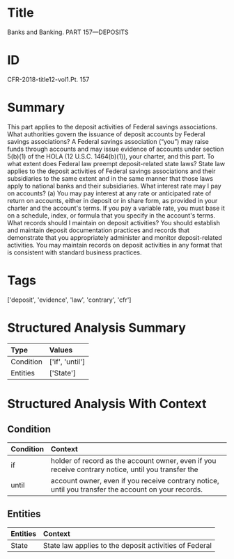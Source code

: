 # Title

 Banks and Banking. PART 157—DEPOSITS


# ID

 CFR-2018-title12-vol1.Pt. 157


# Summary

This part applies to the deposit activities of Federal savings associations.
What authorities govern the issuance of deposit accounts by Federal savings associations?
A Federal savings association (&#8220;you&#8221;) may raise funds through accounts and may issue evidence of accounts under section 5(b)(1) of the HOLA (12 U.S.C. 1464(b)(1)), your charter, and this part.
To what extent does Federal law preempt deposit-related state laws?
State law applies to the deposit activities of Federal savings associations and their subsidiaries to the same extent and in the same manner that those laws apply to national banks and their subsidiaries.
What interest rate may I pay on accounts?
(a) You may pay interest at any rate or anticipated rate of return on accounts, either in deposit or in share form, as provided in your charter and the account's terms.
If you pay a variable rate, you must base it on a schedule, index, or formula that you specify in the account's terms.
What records should I maintain on deposit activities?
You should establish and maintain deposit documentation practices and records that demonstrate that you appropriately administer and monitor deposit-related activities.
You may maintain records on deposit activities in any format that is consistent with standard business practices.


# Tags

['deposit', 'evidence', 'law', 'contrary', 'cfr']


# Structured Analysis Summary

| Type      | Values          |
|:----------|:----------------|
| Condition | ['if', 'until'] |
| Entities  | ['State']       |


# Structured Analysis With Context

 


## Condition

| Condition   | Context                                                                                              |
|:------------|:-----------------------------------------------------------------------------------------------------|
| if          | holder of record as the account owner, even if you receive contrary notice, until you transfer the   |
| until       | account owner, even if you receive contrary notice, until  you transfer the account on your records. |


## Entities

| Entities   | Context                                                |
|:-----------|:-------------------------------------------------------|
| State      | State law applies to the deposit activities of Federal |


